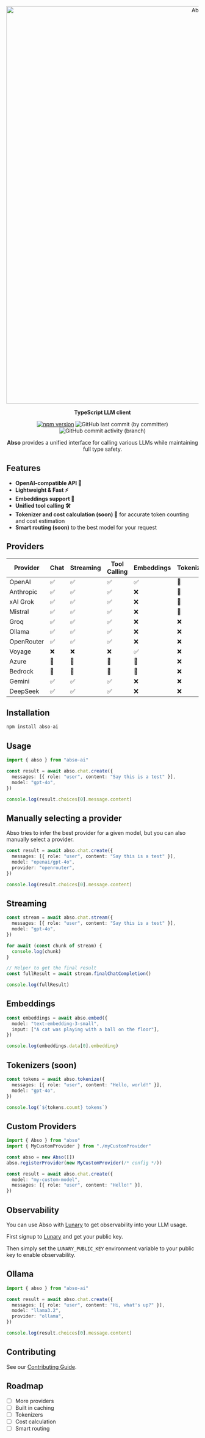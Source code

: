 <div align="center">

<p align="center">
  <img src="https://github.com/user-attachments/assets/cfec6d10-7e1e-4412-bd4b-edb3df45fe99" alt="Abso banner" width=1040 />
</p>

**TypeScript LLM client**

[![npm version](https://badge.fury.io/js/abso-ai.svg)](https://badge.fury.io/js/abso-ai) ![GitHub last commit (by committer)](https://img.shields.io/github/last-commit/lunary-ai/abso) ![GitHub commit activity (branch)](https://img.shields.io/github/commit-activity/w/lunary-ai/abso)

**Abso** provides a unified interface for calling various LLMs while maintaining full type safety.

</div>

## Features

- **OpenAI-compatible API 🔁**
- **Lightweight & Fast ⚡**
- **Embeddings support 🧮**
- **Unified tool calling 🛠️**
- **Tokenizer and cost calculation (soon) 🔢** for accurate token counting and cost estimation
- **Smart routing (soon)** to the best model for your request

## Providers

| Provider   | Chat | Streaming | Tool Calling | Embeddings | Tokenizer | Cost Calculation |
| ---------- | ---- | --------- | ------------ | ---------- | --------- | ---------------- |
| OpenAI     | ✅   | ✅        | ✅           | ✅         | 🚧        | 🚧               |
| Anthropic  | ✅   | ✅        | ✅           | ❌         | 🚧        | 🚧               |
| xAI Grok   | ✅   | ✅        | ✅           | ❌         | 🚧        | 🚧               |
| Mistral    | ✅   | ✅        | ✅           | ❌         | 🚧        | 🚧               |
| Groq       | ✅   | ✅        | ✅           | ❌         | ❌        | 🚧               |
| Ollama     | ✅   | ✅        | ✅           | ❌         | ❌        | 🚧               |
| OpenRouter | ✅   | ✅        | ✅           | ❌         | ❌        | 🚧               |
| Voyage     | ❌   | ❌        | ❌           | ✅         | ❌        | ❌               |
| Azure      | 🚧   | 🚧        | 🚧           | 🚧         | ❌        | 🚧               |
| Bedrock    | 🚧   | 🚧        | 🚧           | 🚧         | ❌        | 🚧               |
| Gemini     | ✅   | ✅        | ✅           | ❌         | ❌        | ❌               |
| DeepSeek   | ✅   | ✅        | ✅           | ❌         | ❌        | ❌               |

## Installation

```bash
npm install abso-ai
```

## Usage

```ts
import { abso } from "abso-ai"

const result = await abso.chat.create({
  messages: [{ role: "user", content: "Say this is a test" }],
  model: "gpt-4o",
})

console.log(result.choices[0].message.content)
```

## Manually selecting a provider

Abso tries to infer the best provider for a given model, but you can also manually select a provider.

```ts
const result = await abso.chat.create({
  messages: [{ role: "user", content: "Say this is a test" }],
  model: "openai/gpt-4o",
  provider: "openrouter",
})

console.log(result.choices[0].message.content)
```

## Streaming

```ts
const stream = await abso.chat.stream({
  messages: [{ role: "user", content: "Say this is a test" }],
  model: "gpt-4o",
})

for await (const chunk of stream) {
  console.log(chunk)
}

// Helper to get the final result
const fullResult = await stream.finalChatCompletion()

console.log(fullResult)
```

## Embeddings

```ts
const embeddings = await abso.embed({
  model: "text-embedding-3-small",
  input: ["A cat was playing with a ball on the floor"],
})

console.log(embeddings.data[0].embedding)
```

## Tokenizers (soon)

```ts
const tokens = await abso.tokenize({
  messages: [{ role: "user", content: "Hello, world!" }],
  model: "gpt-4o",
})

console.log(`${tokens.count} tokens`)
```

## Custom Providers

```ts
import { Abso } from "abso"
import { MyCustomProvider } from "./myCustomProvider"

const abso = new Abso([])
abso.registerProvider(new MyCustomProvider(/* config */))

const result = await abso.chat.create({
  model: "my-custom-model",
  messages: [{ role: "user", content: "Hello!" }],
})
```

## Observability

You can use Abso with [Lunary](https://lunary.ai) to get observability into your LLM usage.

First signup to [Lunary](https://lunary.ai) and get your public key.

Then simply set the `LUNARY_PUBLIC_KEY` environment variable to your public key to enable observability.

## Ollama

```ts
import { abso } from "abso-ai"

const result = await abso.chat.create({
  messages: [{ role: "user", content: "Hi, what's up?" }],
  model: "llama3.2",
  provider: "ollama",
})

console.log(result.choices[0].message.content)
```

## Contributing

See our [Contributing Guide](CONTRIBUTING.md).

## Roadmap

- [ ] More providers
- [ ] Built in caching
- [ ] Tokenizers
- [ ] Cost calculation
- [ ] Smart routing
